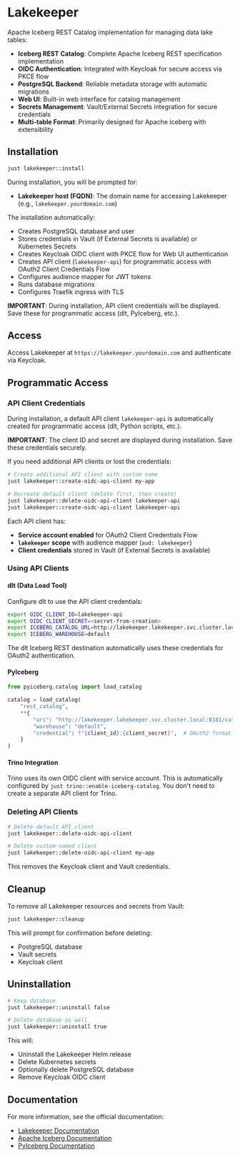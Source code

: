# Lakekeeper

Apache Iceberg REST Catalog implementation for managing data lake tables:

- **Iceberg REST Catalog**: Complete Apache Iceberg REST specification implementation
- **OIDC Authentication**: Integrated with Keycloak for secure access via PKCE flow
- **PostgreSQL Backend**: Reliable metadata storage with automatic migrations
- **Web UI**: Built-in web interface for catalog management
- **Secrets Management**: Vault/External Secrets integration for secure credentials
- **Multi-table Format**: Primarily designed for Apache Iceberg with extensibility

## Installation

```bash
just lakekeeper::install
```

During installation, you will be prompted for:

- **Lakekeeper host (FQDN)**: The domain name for accessing Lakekeeper (e.g., `lakekeeper.yourdomain.com`)

The installation automatically:

- Creates PostgreSQL database and user
- Stores credentials in Vault (if External Secrets is available) or Kubernetes Secrets
- Creates Keycloak OIDC client with PKCE flow for Web UI authentication
- Creates API client (`lakekeeper-api`) for programmatic access with OAuth2 Client Credentials Flow
- Configures audience mapper for JWT tokens
- Runs database migrations
- Configures Traefik ingress with TLS

**IMPORTANT**: During installation, API client credentials will be displayed. Save these for programmatic access (dlt, PyIceberg, etc.).

## Access

Access Lakekeeper at `https://lakekeeper.yourdomain.com` and authenticate via Keycloak.

## Programmatic Access

### API Client Credentials

During installation, a default API client `lakekeeper-api` is automatically created for programmatic access (dlt, Python scripts, etc.).

**IMPORTANT**: The client ID and secret are displayed during installation. Save these credentials securely.

If you need additional API clients or lost the credentials:

```bash
# Create additional API client with custom name
just lakekeeper::create-oidc-api-client my-app

# Recreate default client (delete first, then create)
just lakekeeper::delete-oidc-api-client lakekeeper-api
just lakekeeper::create-oidc-api-client lakekeeper-api
```

Each API client has:

- **Service account enabled** for OAuth2 Client Credentials Flow
- **`lakekeeper` scope** with audience mapper (`aud: lakekeeper`)
- **Client credentials** stored in Vault (if External Secrets is available)

### Using API Clients

#### dlt (Data Load Tool)

Configure dlt to use the API client credentials:

```bash
export OIDC_CLIENT_ID=lakekeeper-api
export OIDC_CLIENT_SECRET=<secret-from-creation>
export ICEBERG_CATALOG_URL=http://lakekeeper.lakekeeper.svc.cluster.local:8181/catalog
export ICEBERG_WAREHOUSE=default
```

The dlt Iceberg REST destination automatically uses these credentials for OAuth2 authentication.

#### PyIceberg

```python
from pyiceberg.catalog import load_catalog

catalog = load_catalog(
    "rest_catalog",
    **{
        "uri": "http://lakekeeper.lakekeeper.svc.cluster.local:8181/catalog",
        "warehouse": "default",
        "credential": f"{client_id}:{client_secret}",  # OAuth2 format
    }
)
```

#### Trino Integration

Trino uses its own OIDC client with service account. This is automatically configured by `just trino::enable-iceberg-catalog`. You don't need to create a separate API client for Trino.

### Deleting API Clients

```bash
# Delete default API client
just lakekeeper::delete-oidc-api-client

# Delete custom-named client
just lakekeeper::delete-oidc-api-client my-app
```

This removes the Keycloak client and Vault credentials.

## Cleanup

To remove all Lakekeeper resources and secrets from Vault:

```bash
just lakekeeper::cleanup
```

This will prompt for confirmation before deleting:

- PostgreSQL database
- Vault secrets
- Keycloak client

## Uninstallation

```bash
# Keep database
just lakekeeper::uninstall false

# Delete database as well
just lakekeeper::uninstall true
```

This will:

- Uninstall the Lakekeeper Helm release
- Delete Kubernetes secrets
- Optionally delete PostgreSQL database
- Remove Keycloak OIDC client

## Documentation

For more information, see the official documentation:

- [Lakekeeper Documentation](https://docs.lakekeeper.io/)
- [Apache Iceberg Documentation](https://iceberg.apache.org/docs/latest/)
- [PyIceberg Documentation](https://py.iceberg.apache.org/)
